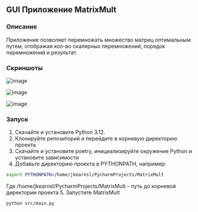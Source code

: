 ## GUI Приложение MatrixMult

### Описание

Приложение позволяет перемножать множество матриц оптимальным путем, отображая кол-во скалярных перемножений, 
порядок перемножений и результат.

### Скриншоты

![image](https://github.com/user-attachments/assets/9653adfa-82bb-4332-ae11-8c3f04d274ab)

![image](https://github.com/user-attachments/assets/1375e67e-7156-4de7-bd79-1b315ae1a466)

![image](https://github.com/user-attachments/assets/03776155-5e28-4c28-83c2-cc3f6ea10343)



### Запуск

1. Скачайте и установите Python 3.12.
2. Клонируйте репозиторий и перейдите в корневую директорию проекта
3. Скачайте и установите poetry, инициализируйте окружение Python и установите зависимости
4. Добавьте директорию проекта в PYTHONPATH, например:
```bash
export PYTHONPATH=/home/jkearnsl/PycharmProjects/MatrixMult
```
Где /home/jkearnsl/PycharmProjects/MatrixMult - путь до корневой директории проекта 
5. Запустите MatrixMult
```bash
python src/main.py
```
